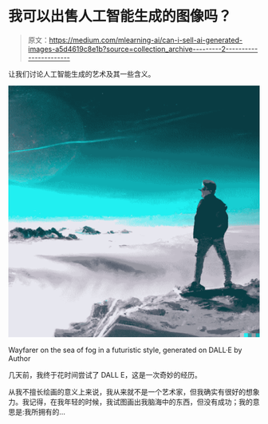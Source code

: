 # 我可以出售人工智能生成的图像吗？

> 原文：<https://medium.com/mlearning-ai/can-i-sell-ai-generated-images-a5d4619c8e1b?source=collection_archive---------2----------------------->

让我们讨论人工智能生成的艺术及其一些含义。

![](img/1dd4bd41fb56d376e292df37e18e6626.png)

Wayfarer on the sea of ​​fog in a futuristic style, generated on DALL·E by Author

几天前，我终于花时间尝试了 DALL E，这是一次奇妙的经历。

从我不擅长绘画的意义上来说，我从来就不是一个艺术家，但我确实有很好的想象力。我记得，在我年轻的时候，我试图画出我脑海中的东西，但没有成功；我的意思是:我所拥有的…